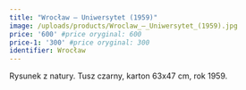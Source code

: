 ```yaml
---
title: "Wrocław – Uniwersytet (1959)"
image: /uploads/products/Wroclaw_–_Uniwersytet_(1959).jpg
price: '600' #price oryginal: 600
price-1: '300' #price oryginal: 300
identifier: Wrocław
---
```


Rysunek z natury. Tusz czarny, karton 63x47 cm, rok 1959.